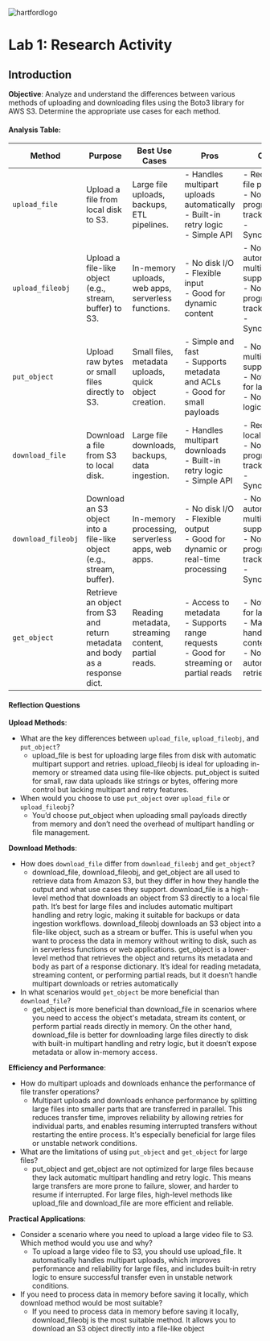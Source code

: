![hartfordlogo](https://assets.thehartford.com/image/upload/q_auto/logo.svg)
# Lab 1: Research Activity
## Introduction

**Objective**: Analyze and understand the differences between various methods of uploading and downloading files using the Boto3 library for AWS S3. Determine the appropriate use cases for each method.

#### Analysis Table:

| **Method**         | **Purpose**                                                                 | **Best Use Cases**                                                                 | **Pros**                                                                                   | **Cons**                                                                                   |
|--------------------|------------------------------------------------------------------------------|-------------------------------------------------------------------------------------|---------------------------------------------------------------------------------------------|---------------------------------------------------------------------------------------------|
| `upload_file`      | Upload a file from local disk to S3.                                         | Large file uploads, backups, ETL pipelines.                                         | - Handles multipart uploads automatically<br>- Built-in retry logic<br>- Simple API         | - Requires file path<br>- No progress tracking<br>- Synchronous                            |
| `upload_fileobj`   | Upload a file-like object (e.g., stream, buffer) to S3.                      | In-memory uploads, web apps, serverless functions.                                 | - No disk I/O<br>- Flexible input<br>- Good for dynamic content                            | - No automatic multipart support<br>- No progress tracking<br>- Synchronous                |
| `put_object`       | Upload raw bytes or small files directly to S3.                              | Small files, metadata uploads, quick object creation.                              | - Simple and fast<br>- Supports metadata and ACLs<br>- Good for small payloads              | - No multipart support<br>- Not ideal for large files<br>- No retry logic                  |
| `download_file`    | Download a file from S3 to local disk.                                       | Large file downloads, backups, data ingestion.                                     | - Handles multipart downloads<br>- Built-in retry logic<br>- Simple API                    | - Requires local path<br>- No progress tracking<br>- Synchronous                           |
| `download_fileobj` | Download an S3 object into a file-like object (e.g., stream, buffer).        | In-memory processing, serverless apps, web apps.                                   | - No disk I/O<br>- Flexible output<br>- Good for dynamic or real-time processing            | - No automatic multipart support<br>- No progress tracking<br>- Synchronous                |
| `get_object`       | Retrieve an object from S3 and return metadata and body as a response dict. | Reading metadata, streaming content, partial reads.                                | - Access to metadata<br>- Supports range requests<br>- Good for streaming or partial reads | - Not ideal for large files<br>- Manual handling of content<br>- No automatic retries      |

#### Reflection Questions
**Upload Methods**:
  - What are the key differences between `upload_file`, `upload_fileobj`, and `put_object`?
    - upload_file is best for uploading large files from disk with automatic multipart support and retries. upload_fileobj is ideal for uploading in-memory or streamed data using file-like objects. put_object is suited for small, raw data uploads like strings or bytes, offering more control but lacking multipart and retry features.
  - When would you choose to use `put_object` over `upload_file` or `upload_fileobj`?
    -  You’d choose put_object when uploading small payloads directly from memory and don’t need the overhead of multipart handling or file management.

**Download Methods**:
  - How does `download_file` differ from `download_fileobj` and `get_object`?
    - download_file, download_fileobj, and get_object are all used to retrieve data from Amazon S3, but they differ in how they handle the output and what use cases they support. download_file is a high-level method that       downloads an object from S3 directly to a local file path. It’s best for large files and includes automatic multipart handling and retry logic, making it suitable for backups or data ingestion workflows.                  download_fileobj downloads an S3 object into a file-like object, such as a stream or buffer. This is useful when you want to process the data in memory without writing to disk, such as in serverless functions or          web applications. get_object is a lower-level method that retrieves the object and returns its metadata and body as part of a response dictionary. It’s ideal for reading metadata, streaming content, or performing         partial reads, but it doesn’t handle multipart downloads or retries automatically
  - In what scenarios would `get_object` be more beneficial than `download_file`?
    - get_object is more beneficial than download_file in scenarios where you need to access the object's metadata, stream its content, or perform partial reads directly in memory. On the other hand, download_file is           better for downloading large files directly to disk with built-in multipart handling and retry logic, but it doesn’t expose metadata or allow in-memory access.

  **Efficiency and Performance**:
  - How do multipart uploads and downloads enhance the performance of file transfer operations?
    - Multipart uploads and downloads enhance performance by splitting large files into smaller parts that are transferred in parallel. This reduces transfer time, improves reliability by allowing retries for                   individual parts, and enables resuming interrupted transfers without restarting the entire process. It's especially beneficial for large files or unstable network conditions.
  - What are the limitations of using `put_object` and `get_object` for large files?
    - put_object and get_object are not optimized for large files because they lack automatic multipart handling and retry logic. This means large transfers are more prone to failure, slower, and harder to resume if            interrupted. For large files, high-level methods like upload_file and download_file are more efficient and reliable.
    
**Practical Applications**:
- Consider a scenario where you need to upload a large video file to S3. Which method would you use and why?
  -  To upload a large video file to S3, you should use upload_file. It automatically handles multipart uploads, which improves performance and reliability for large files, and includes built-in retry logic to ensure          successful transfer even in unstable network conditions.
- If you need to process data in memory before saving it locally, which download method would be most suitable?
  - If you need to process data in memory before saving it locally, download_fileobj is the most suitable method. It allows you to download an S3 object directly into a file-like object
